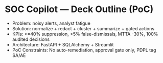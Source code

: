 # SOC Copilot — Deck Outline (PoC)
- Problem: noisy alerts, analyst fatigue
- Solution: normalize + redact + cluster + summarize + gated actions
- KPIs: >=40% suppression, <5% false-dismissals, MTTA -30%, 100% audited decisions
- Architecture: FastAPI + SQLAlchemy + Streamlit
- PoC Constraints: No auto-remediation, approval gate only, PDPL tag SA/AE
